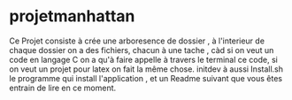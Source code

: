 # projetmanhattan
Ce Projet consiste à crée une arboresence de dossier , à l'interieur de chaque dossier on a des fichiers, chacun à une tache , càd si on veut un code en langage C on a qu'à faire appelle à travers le terminal ce code, si on veut un projet pour latex on fait la même chose. initdev à aussi Install.sh le programme qui install l'application , et un Readme suivant que vous êtes entrain de lire en ce moment.
